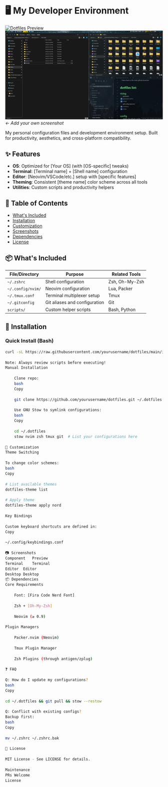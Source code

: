 # 🖥️ My Developer Environment

![Dotfiles Preview](screenshot.png)
![alt text](image.png) *← Add your own screenshot*

My personal configuration files and development environment setup. Built for productivity, aesthetics, and cross-platform compatibility.

## ✨ Features

- **OS**: Optimized for [Your OS] (with [OS-specific] tweaks)
- **Terminal**: [Terminal name] + [Shell name] configuration
- **Editor**: [Neovim/VSCode/etc.] setup with [specific features]
- **Theming**: Consistent [theme name] color scheme across all tools
- **Utilities**: Custom scripts and productivity helpers

## 📂 Table of Contents

- [What's Included](#-whats-included)
- [Installation](#-installation)
- [Customization](#-customization)
- [Screenshots](#-screenshots)
- [Dependencies](#-dependencies)
- [License](#-license)

## 📦 What's Included

| File/Directory       | Purpose                          | Related Tools |
|----------------------|----------------------------------|---------------|
| `~/.zshrc`           | Shell configuration              | Zsh, Oh-My-Zsh|
| `~/.config/nvim/`    | Neovim configuration             | Lua, Packer   |
| `~/.tmux.conf`       | Terminal multiplexer setup       | Tmux          |
| `~/.gitconfig`       | Git aliases and configuration    | Git           |
| `scripts/`           | Custom helper scripts            | Bash, Python  |

## 🚀 Installation

### Quick Install (Bash)
```bash
curl -sL https://raw.githubusercontent.com/yourusername/dotfiles/main/install.sh | bash```

Note: Always review scripts before executing!
Manual Installation

    Clone repo:
    bash
    Copy

    git clone https://github.com/yourusername/dotfiles.git ~/.dotfiles

    Use GNU Stow to symlink configurations:
    bash
    Copy

    cd ~/.dotfiles
    stow nvim zsh tmux git  # List your configurations here

🎨 Customization
Theme Switching

To change color schemes:
bash
Copy

# List available themes
dotfiles-theme list

# Apply theme
dotfiles-theme apply nord

Key Bindings

Custom keyboard shortcuts are defined in:
Copy

~/.config/keybindings.conf

📷 Screenshots
Component	Preview
Terminal	Terminal
Editor	Editor
Desktop	Desktop
📦 Dependencies
Core Requirements

    Font: [Fira Code Nerd Font]

    Zsh + [Oh-My-Zsh]

    Neovim (≥ 0.9)

Plugin Managers

    Packer.nvim (Neovim)

    Tmux Plugin Manager

    Zsh Plugins (through antigen/zplug)

❓ FAQ

Q: How do I update my configurations?
bash
Copy

cd ~/.dotfiles && git pull && stow --restow

Q: Conflict with existing configs?
Backup first:
bash
Copy

mv ~/.zshrc ~/.zshrc.bak

📜 License

MIT License - See LICENSE for details.

Maintenance
PRs Welcome
License
